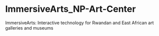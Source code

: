 # ImmersiveArts_NP-Art-Center
 ImmersiveArts: Interactive technology for Rwandan and East African art galleries and museums
